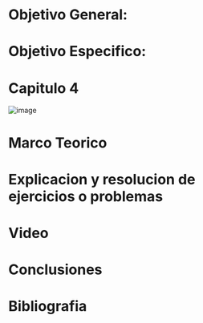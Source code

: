 
# Objetivo General:

# Objetivo Especifico:

# Capitulo 4

![image](https://user-images.githubusercontent.com/84587118/121612900-fc901f80-ca20-11eb-8d30-8c45945ee92b.png)


# Marco Teorico

#  Explicacion y resolucion de ejercicios o problemas

# Video

# Conclusiones


# Bibliografia 
